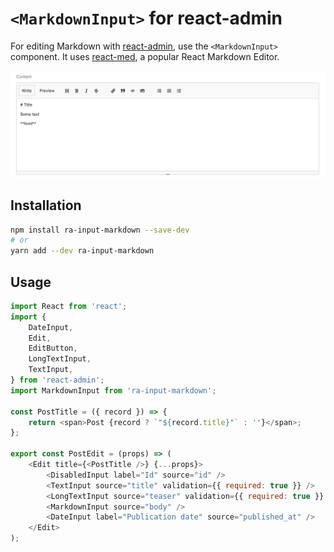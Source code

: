 # `<MarkdownInput>` for react-admin

For editing Markdown with [react-admin](https://github.com/marmelab/react-admin), use the `<MarkdownInput>` component. It uses [react-med](https://github.com/andrerpena/react-mde), a popular React Markdown Editor.

![`<MarkdownInput>` example](/screenshot.png?raw=true)

## Installation

```sh
npm install ra-input-markdown --save-dev
# or
yarn add --dev ra-input-markdown
```

## Usage

```js
import React from 'react';
import {
    DateInput,
    Edit,
    EditButton,
    LongTextInput,
    TextInput,
} from 'react-admin';
import MarkdownInput from 'ra-input-markdown';

const PostTitle = ({ record }) => {
    return <span>Post {record ? `"${record.title}"` : ''}</span>;
};

export const PostEdit = (props) => (
    <Edit title={<PostTitle />} {...props}>
        <DisabledInput label="Id" source="id" />
        <TextInput source="title" validation={{ required: true }} />
        <LongTextInput source="teaser" validation={{ required: true }} />
        <MarkdownInput source="body" />
        <DateInput label="Publication date" source="published_at" />
    </Edit>
);
```
